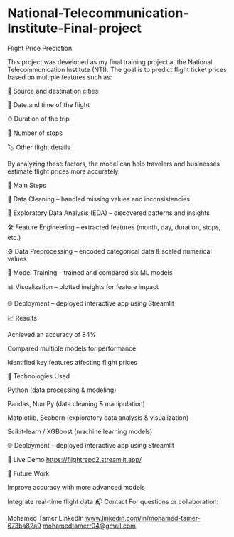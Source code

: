# National-Telecommunication-Institute-Final-project
Flight Price Prediction

This project was developed as my final training project at the National Telecommunication Institute (NTI).
The goal is to predict flight ticket prices based on multiple features such as:

🛫 Source and destination cities

📅 Date and time of the flight

⏱ Duration of the trip

🔁 Number of stops

🏷️ Other flight details

By analyzing these factors, the model can help travelers and businesses estimate flight prices more accurately.

🔑 Main Steps

🧹 Data Cleaning – handled missing values and inconsistencies

🔎 Exploratory Data Analysis (EDA) – discovered patterns and insights

🛠️ Feature Engineering – extracted features (month, day, duration, stops, etc.)

⚙️ Data Preprocessing – encoded categorical data & scaled numerical values

🤖 Model Training – trained and compared six ML models

📊 Visualization – plotted insights for feature impact

🌐 Deployment – deployed interactive app using Streamlit

📈 Results

Achieved an accuracy of 84%

Compared multiple models for performance

Identified key features affecting flight prices

🔧 Technologies Used

Python (data processing & modeling)

Pandas, NumPy (data cleaning & manipulation)

Matplotlib, Seaborn (exploratory data analysis & visualization)

Scikit-learn / XGBoost (machine learning models)

🌐 Deployment – deployed interactive app using Streamlit

🚀 Live Demo
https://flightrepo2.streamlit.app/

📌 Future Work

Improve accuracy with more advanced models

Integrate real-time flight data
📬 Contact
For questions or collaboration:

Mohamed Tamer
LinkedIn www.linkedin.com/in/mohamed-tamer-673ba82a9
mohamedtamerr04@gmail.com
